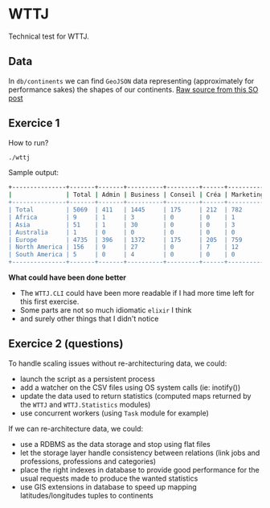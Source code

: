 # WTTJ

Technical test for WTTJ.

## Data

In `db/continents` we can find `GeoJSON` data representing (approximately for performance sakes) the shapes of our continents. [Raw source from this SO post](https://stackoverflow.com/questions/13905646/get-the-continent-given-the-latitude-and-longitude)

## Exercice 1

How to run?

```bash
./wttj
```

Sample output:

```bash
+---------------+-------+-------+----------+---------+------+-------------------+--------+------+
|               | Total | Admin | Business | Conseil | Créa | Marketing / Comm' | Retail | Tech |
+---------------+-------+-------+----------+---------+------+-------------------+--------+------+
| Total         | 5069  | 411   | 1445     | 175     | 212  | 782               | 536    | 1439 |
| Africa        | 9     | 1     | 3        | 0       | 0    | 1                 | 1      | 3    |
| Asia          | 51    | 1     | 30       | 0       | 0    | 3                 | 6      | 11   |
| Australia     | 1     | 0     | 0        | 0       | 0    | 0                 | 1      | 0    |
| Europe        | 4735  | 396   | 1372     | 175     | 205  | 759               | 426    | 1402 |
| North America | 156   | 9     | 27       | 0       | 7    | 12                | 87     | 14   |
| South America | 5     | 0     | 4        | 0       | 0    | 0                 | 0      | 1    |
+---------------+-------+-------+----------+---------+------+-------------------+--------+------+
```

**What could have been done better**

- The `WTTJ.CLI` could have been more readable if I had more time left for this first exercise.
- Some parts are not so much idiomatic `elixir` I think
- and surely other things that I didn't notice

## Exercice 2 (questions)

To handle scaling issues without re-architecturing data, we could:

- launch the script as a persistent process
- add a watcher on the CSV files using OS system calls (ie: inotify())
- update the data used to return statistics (computed maps returned by the `WTTJ` and `WTTJ.Statistics` modules)
- use concurrent workers (using `Task` module for example)

If we can re-architecture data, we could:

- use a RDBMS as the data storage and stop using flat files
- let the storage layer handle consistency between relations (link jobs and professions, professions and categories)
- place the right indexes in database to provide good performance for the usual requests made to produce the wanted statistics
- use GIS extensions in database to speed up mapping latitudes/longitudes tuples to continents
